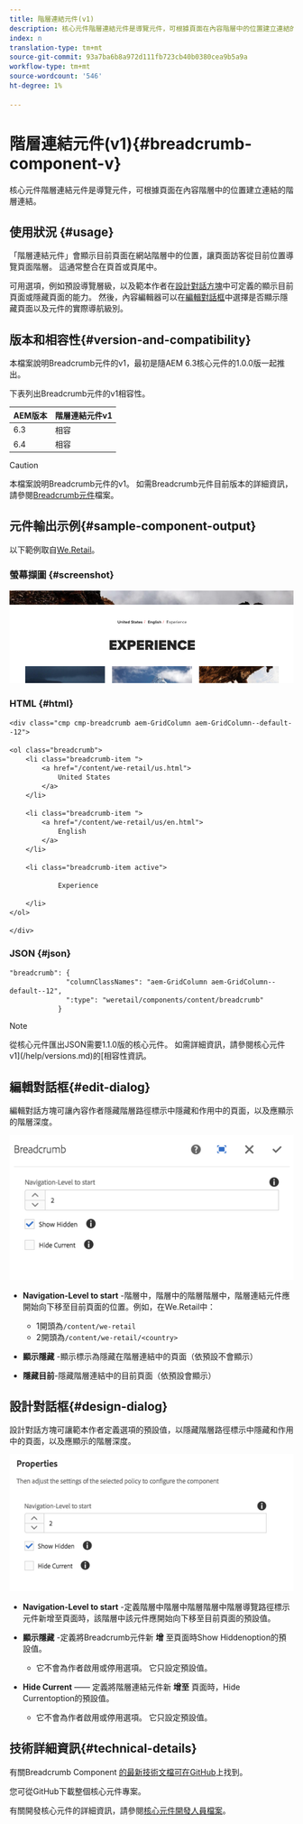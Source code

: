 ```yaml
---
title: 階層連結元件(v1)
description: 核心元件階層連結元件是導覽元件，可根據頁面在內容階層中的位置建立連結的階層連結。
index: n
translation-type: tm+mt
source-git-commit: 93a7ba6b8a972d111fb723cb40b0380cea9b5a9a
workflow-type: tm+mt
source-wordcount: '546'
ht-degree: 1%

---
```



# 階層連結元件(v1){#breadcrumb-component-v}

核心元件階層連結元件是導覽元件，可根據頁面在內容階層中的位置建立連結的階層連結。

## 使用狀況 {#usage}

「階層連結元件」會顯示目前頁面在網站階層中的位置，讓頁面訪客從目前位置導覽頁面階層。 這通常整合在頁首或頁尾中。

可用選項，例如預設導覽層級，以及範本作者在[設計對話方塊](#design-dialog)中可定義的顯示目前頁面或隱藏頁面的能力。 然後，內容編輯器可以在[編輯對話框](#edit-dialog)中選擇是否顯示隱藏頁面以及元件的實際導航級別。

## 版本和相容性{#version-and-compatibility}

本檔案說明Breadcrumb元件的v1，最初是隨AEM 6.3核心元件的1.0.0版一起推出。

下表列出Breadcrumb元件的v1相容性。

| AEM版本 | 階層連結元件v1 |
|--- |--- |
| 6.3 | 相容 |
| 6.4 | 相容 |

>[!CAUTION]
>
>本檔案說明Breadcrumb元件的v1。
>如需Breadcrumb元件目前版本的詳細資訊，請參閱[Breadcrumb元件](/help/components/breadcrumb.md)檔案。

## 元件輸出示例{#sample-component-output}

以下範例取自[We.Retail](https://helpx.adobe.com/experience-manager/6-4/sites/developing/using/we-retail.html)。

### 螢幕擷圖 {#screenshot}

![](/help/assets/chlimage_1-33.png)

### HTML {#html}

```
<div class="cmp cmp-breadcrumb aem-GridColumn aem-GridColumn--default--12">

<ol class="breadcrumb">
    <li class="breadcrumb-item ">
        <a href="/content/we-retail/us.html">
            United States
        </a>
    </li>

    <li class="breadcrumb-item ">
        <a href="/content/we-retail/us/en.html">
            English
        </a>
    </li>

    <li class="breadcrumb-item active">
        
            Experience
        
    </li>
</ol>
 
</div>
```

### JSON {#json}

```
"breadcrumb": {
              "columnClassNames": "aem-GridColumn aem-GridColumn--default--12",
              ":type": "weretail/components/content/breadcrumb"
            }
```

>[!NOTE]
>
>從核心元件匯出JSON需要1.1.0版的核心元件。 如需詳細資訊，請參閱核心元件v1](/help/versions.md)的[相容性資訊。

## 編輯對話框{#edit-dialog}

編輯對話方塊可讓內容作者隱藏階層路徑標示中隱藏和作用中的頁面，以及應顯示的階層深度。

![](/help/assets/chlimage_1-34.png)

* **Navigation-Level to start** -階層中，階層中的階層階層中，階層連結元件應開始向下移至目前頁面的位置。例如，在We.Retail中：

   * 1開頭為`/content/we-retail`
   * 2開頭為`/content/we-retail/<country>`

* **顯示隱藏** -顯示標示為隱藏在階層連結中的頁面（依預設不會顯示）
* **隱藏目前**-隱藏階層連結中的目前頁面（依預設會顯示）

## 設計對話框{#design-dialog}

設計對話方塊可讓範本作者定義選項的預設值，以隱藏階層路徑標示中隱藏和作用中的頁面，以及應顯示的階層深度。

![](/help/assets/chlimage_1-35.png)

* **Navigation-Level to start** -定義階層中階層中階層階層中階層導覽路徑標示元件新增至頁面時，該階層中該元件應開始向下移至目前頁面的預設值。
* **顯示隱藏** -定義將Breadcrumb元件新 **增** 至頁面時Show Hiddenoption的預設值。

   * 它不會為作者啟用或停用選項。 它只設定預設值。

* **Hide Current**  —— 定義將階層連結元件新 **增至** 頁面時，Hide Currentoption的預設值。

   * 它不會為作者啟用或停用選項。 它只設定預設值。

## 技術詳細資訊{#technical-details}

有關Breadcrumb Component [的最新技術文檔可在GitHub](https://github.com/adobe/aem-core-wcm-components/tree/master/content/src/content/jcr_root/apps/core/wcm/components/breadcrumb/v1/breadcrumb)上找到。

您可從GitHub下載整個核心元件專案。

有關開發核心元件的詳細資訊，請參閱[核心元件開發人員檔案](/help/developing/overview.md)。
